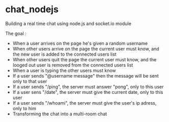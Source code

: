 # chat_nodejs
Building a real time chat using node.js and socket.io module

The goal :

- When a user arrives on the page he's given a random username
- When other users arrive on the page the current user must know, and the new user is added to the connected users list
- When other users quit the page the current user must know, and the looged out user is removed from the connected users list
- When a user is typing the other users must know
- If a user sends "@username message" then the message will be sent only to that user
- If a user sends "/ping", the server must answer "pong", only to this user
- If a user sens "/date", the server must give the current date, only to this user
- If a user sends "/whoami", the server must give the user's ip adress, only to him
- Transforming the chat into a multi-room chat
